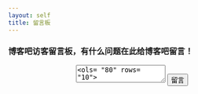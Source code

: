```yaml
---
layout: self
title: 留言板
---
```


### 博客吧访客留言板，有什么问题在此给博客吧留言！

<div style="text-align: center;">
    <textarea id="" value=""><ols= "80" rows= "10"></textarea>
    <button type = "button">留言</button>
</div>








